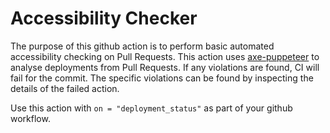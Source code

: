 # Accessibility Checker

The purpose of this github action is to perform basic automated accessibility checking on Pull Requests.
This action uses [axe-puppeteer](https://github.com/dequelabs/axe-puppeteer) to analyse deployments from Pull Requests. If any violations are found, CI will fail for the commit. The specific violations can be found by inspecting the details of the failed action.

Use this action with ```on = "deployment_status"``` as part of your github workflow.